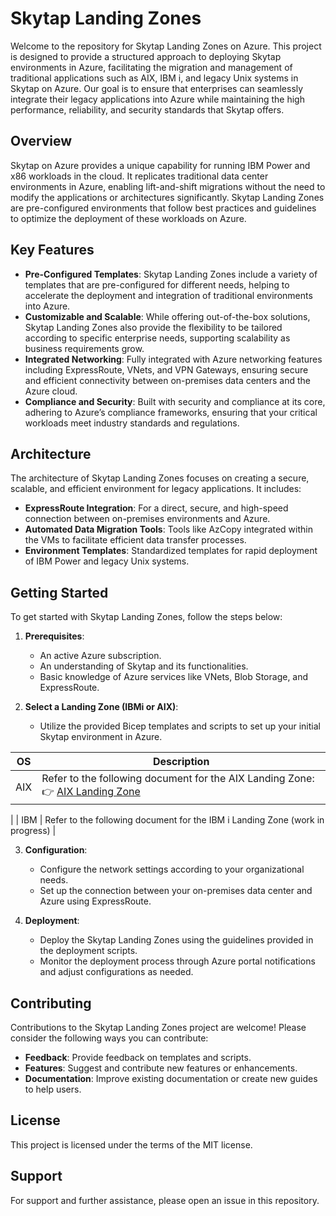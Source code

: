 # Skytap Landing Zones

Welcome to the repository for Skytap Landing Zones on Azure. This project is designed to provide a structured approach to deploying Skytap environments in Azure, facilitating the migration and management of traditional applications such as AIX, IBM i, and legacy Unix systems in Skytap on Azure. Our goal is to ensure that enterprises can seamlessly integrate their legacy applications into Azure while maintaining the high performance, reliability, and security standards that Skytap offers.

## Overview

Skytap on Azure provides a unique capability for running IBM Power and x86 workloads in the cloud. It replicates traditional data center environments in Azure, enabling lift-and-shift migrations without the need to modify the applications or architectures significantly. Skytap Landing Zones are pre-configured environments that follow best practices and guidelines to optimize the deployment of these workloads on Azure.

## Key Features

- **Pre-Configured Templates**: Skytap Landing Zones include a variety of templates that are pre-configured for different needs, helping to accelerate the deployment and integration of traditional environments into Azure.
- **Customizable and Scalable**: While offering out-of-the-box solutions, Skytap Landing Zones also provide the flexibility to be tailored according to specific enterprise needs, supporting scalability as business requirements grow.
- **Integrated Networking**: Fully integrated with Azure networking features including ExpressRoute, VNets, and VPN Gateways, ensuring secure and efficient connectivity between on-premises data centers and the Azure cloud.
- **Compliance and Security**: Built with security and compliance at its core, adhering to Azure’s compliance frameworks, ensuring that your critical workloads meet industry standards and regulations.

## Architecture

The architecture of Skytap Landing Zones focuses on creating a secure, scalable, and efficient environment for legacy applications. It includes:
- **ExpressRoute Integration**: For a direct, secure, and high-speed connection between on-premises environments and Azure.
- **Automated Data Migration Tools**: Tools like AzCopy integrated within the VMs to facilitate efficient data transfer processes.
- **Environment Templates**: Standardized templates for rapid deployment of IBM Power and legacy Unix systems.

## Getting Started

To get started with Skytap Landing Zones, follow the steps below:

1. **Prerequisites**:
   - An active Azure subscription.
   - An understanding of Skytap and its functionalities.
   - Basic knowledge of Azure services like VNets, Blob Storage, and ExpressRoute.

2. **Select a Landing Zone (IBMi or AIX)**:
   - Utilize the provided Bicep templates and scripts to set up your initial Skytap environment in Azure.

| OS | Description |
|----------|-------------|
| AIX      | Refer to the following document for the AIX Landing Zone: 👉 [AIX Landing Zone](https://yourwebsite.com/aix-landing-zone.md)
 |
| IBM      | Refer to the following document for the IBM i Landing Zone (work in progress) |

3. **Configuration**:
   - Configure the network settings according to your organizational needs.
   - Set up the connection between your on-premises data center and Azure using ExpressRoute.

4. **Deployment**:
   - Deploy the Skytap Landing Zones using the guidelines provided in the deployment scripts.
   - Monitor the deployment process through Azure portal notifications and adjust configurations as needed.

## Contributing

Contributions to the Skytap Landing Zones project are welcome! Please consider the following ways you can contribute:
- **Feedback**: Provide feedback on templates and scripts.
- **Features**: Suggest and contribute new features or enhancements.
- **Documentation**: Improve existing documentation or create new guides to help users.

## License

This project is licensed under the terms of the MIT license.

## Support

For support and further assistance, please open an issue in this repository.
